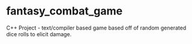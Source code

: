 # fantasy_combat_game
C++ Project - text/compiler based game based off of random generated dice rolls to elicit damage.
